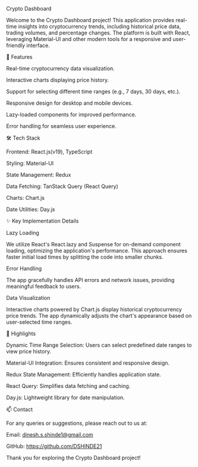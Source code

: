 Crypto Dashboard

Welcome to the Crypto Dashboard project! This application provides real-time insights into cryptocurrency trends, including historical price data, trading volumes, and percentage changes. The platform is built with React, leveraging Material-UI and other modern tools for a responsive and user-friendly interface.

🚀 Features

Real-time cryptocurrency data visualization.

Interactive charts displaying price history.

Support for selecting different time ranges (e.g., 7 days, 30 days, etc.).

Responsive design for desktop and mobile devices.

Lazy-loaded components for improved performance.

Error handling for seamless user experience.

🛠️ Tech Stack

Frontend: React.js(v19), TypeScript

Styling: Material-UI

State Management: Redux

Data Fetching: TanStack Query (React Query)

Charts: Chart.js

Date Utilities: Day.js

✨ Key Implementation Details

Lazy Loading

We utilize React's React.lazy and Suspense for on-demand component loading, optimizing the application's performance. This approach ensures faster initial load times by splitting the code into smaller chunks.

Error Handling

The app gracefully handles API errors and network issues, providing meaningful feedback to users.

Data Visualization

Interactive charts powered by Chart.js display historical cryptocurrency price trends. The app dynamically adjusts the chart's appearance based on user-selected time ranges.

🌟 Highlights

Dynamic Time Range Selection: Users can select predefined date ranges to view price history.

Material-UI Integration: Ensures consistent and responsive design.

Redux State Management: Efficiently handles application state.

React Query: Simplifies data fetching and caching.

Day.js: Lightweight library for date manipulation.

📫 Contact

For any queries or suggestions, please reach out to us at:

Email: dinesh.s.shinde1@gmail.com

GitHub: https://github.com/DSHINDE21

Thank you for exploring the Crypto Dashboard project!
